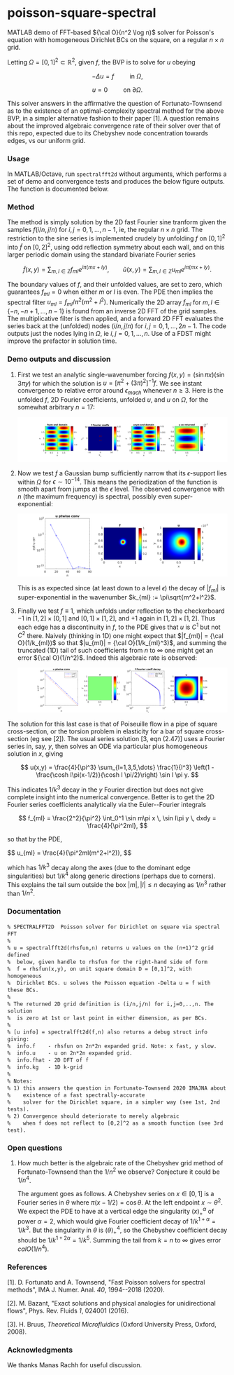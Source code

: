 # poisson-square-spectral

MATLAB demo of FFT-based ${\cal O}(n^2 \log n)$ solver for Poisson's equation with homogeneous Dirichlet BCs on the square, on a regular $n\times n$ grid.

Letting $\Omega = [0,1]^2 \subset \mathbb{R}^2$, given $f$,
the BVP is to solve for $u$ obeying

$$
-\Delta u = f \qquad \mbox{ in } \Omega,
$$

$$
u = 0 \qquad \mbox{ on } \partial\Omega.
$$

This solver answers in the affirmative the question of Fortunato-Townsend as to the existence of an optimal-complexity spectral method for the above BVP,
in a simpler alternative fashion to their paper [1].
A question remains about the improved algebraic convergence rate of their
solver over that of this repo, expected due to its Chebyshev node concentration towards edges, vs our uniform grid.

### Usage

In MATLAB/Octave, run `spectralfft2d` without arguments, which performs a set of demo and convergence tests and produces the below figure outputs. The function is documented below.

### Method

The method is simply solution by the 2D fast Fourier sine tranform
given the samples $f(i/n,j/n)$ for $i,j = 0,1,\dots,n-1$, ie, the
regular $n\times n$ grid.
The restriction to the sine series is implemented crudely
by unfolding $f$ on $[0,1]^2$ into $\tilde f$ on $[0,2]^2$,
using odd reflection symmetry about each wall, and on this
larger periodic domain using the standard bivariate Fourier series

$$
\tilde f(x,y) = \sum_{m,l\in\mathbb{Z}}
f_{ml} e^{i\pi(mx+ly)},
\qquad
\tilde u(x,y) = \sum_{m,l\in\mathbb{Z}} u_{ml} e^{i\pi(mx+ly)}.
$$

The boundary values of $f$, and their unfolded values, are set to zero,
which guarantees $f_{ml} = 0$ when either $m$ or $l$ is even.
The PDE then implies the spectral filter $u_{ml} = f_{ml}/\pi^2(m^2+l^2)$.
Numerically the 2D array $f_{ml}$ for $m,l\in\{-n,-n+1,\dots,n-1\}$
is found from an inverse 2D FFT of the grid samples.
The multiplicative filter is then applied, and a forward 2D FFT evaluates
the series back at the (unfolded) nodes $(i/n,j/n)$ for $i,j = 0,1,\dots,2n-1$.
The code outputs just the nodes lying in $\Omega$, ie $i,j = 0,1,\dots,n$.
Use of a FDST might improve the prefactor in solution time.

### Demo outputs and discussion

1. First we test an analytic single-wavenumber forcing
   $f(x,y) = (\sin \pi x)(\sin 3\pi y)$ for which the solution is
   $u = [\pi^2 + (3\pi)^2]^{-1}f$. We see instant convergence
   to relative error around $\epsilon_{mach}$ whenever $n \ge 3$.
   Here is the unfolded $f$, 2D Fourier coefficients, unfolded $u$,
   and $u$ on $\Omega$, for the somewhat arbitrary $n=17$:

   ![fig 1: analytic solution at single frequency](figs/fig1.png)

2. Now we test $f$ a Gaussian bump sufficiently narrow that its
   $\epsilon$-support lies within $\Omega$ for $\epsilon \sim 10^{-14}$.
   This means the periodization of the function is smooth apart from jumps
   at the $\epsilon$ level.
   The observed convergence with $n$ (the maximum frequency) is spectral,
   possibly even super-exponential:

   ![fig 2: spectral convergence for numerically localized Gaussian forcing](figs/fig2.png)

   This is as expected since (at least down to a level $\epsilon$)
   the decay of $|f_{ml}|$ is super-exponential in
   the wavenumber $k_{ml} := \pi\sqrt{m^2+l^2}$.

3. Finally we test $f\equiv 1$, which unfolds under reflection to the
   checkerboard
   $-1$ in $[1,2]\times[0,1]$ and $[0,1]\times[1,2]$, and $+1$ again
   in $[1,2]\times[1,2]$. Thus each edge has a discontinuity in $f$,
   to the PDE gives that $u$ is $C^1$ but not $C^2$ there.
   Naively (thinking in 1D)
   one might expect that $|f_{ml}| = {\cal O}(1/k_{ml})$ so that
   $|u_{ml}| = {\cal O}(1/k_{ml}^3)$,
   and summing the truncated (1D) tail of such coefficients from $n$ to $\infty$
   one might get an error ${\cal O}(1/n^2)$.
   Indeed this algebraic rate is observed:

   ![fig 3: algebraic convergence for constant forcing, due to weak corner singularities](figs/fig3.png)

The solution for this last case is that of Poiseuille flow in a pipe
of square cross-section, or the torsion problem in elasticity for a
bar of square cross-section (eg see [2]).  The usual series solution
[3, eqn (2.47)] uses a Fourier series in, say, $y$, then solves an ODE
via particular plus homogeneous solution in $x$, giving

$$
u(x,y) = \frac{4}{\pi^3} \sum_{l=1,3,5,\dots} \frac{1}{l^3}
\left(1 - \frac{\cosh l\pi(x-1/2)}{\cosh l \pi/2}\right)
\sin l \pi y.
$$
   
This indicates $1/k^3$ decay in the $y$ Fourier direction but does not
give complete insight into the numerical convergence. Better is to get
the 2D Fourier series coefficients analytically via the Euler--Fourier
integrals
   
$$
f_{ml} = \frac{2^2}{\pi^2} \int_0^1 \sin m\pi x \, \sin l\pi y \, dxdy
= \frac{4}{\pi^2ml},
$$
   
so that by the PDE,

$$
u_{ml} = \frac{4}\{\pi^2ml(m^2+l^2)},
$$
   
which has $1/k^3$ decay along the axes (due to the dominant edge
singularities) but $1/k^4$ along generic directions (perhaps due to
corners). This explains the tail sum outside the box $|m|,|l| \le n$
decaying as $1/n^3$ rather than $1/n^2$.


### Documentation

```
% SPECTRALFFT2D  Poisson solver for Dirichlet on square via spectral FFT
%
% u = spectralfft2d(rhsfun,n) returns u values on the (n+1)^2 grid defined
%  below, given handle to rhsfun for the right-hand side of form
%  f = rhsfun(x,y), on unit square domain D = [0,1]^2, with homogeneous
%  Dirichlet BCs. u solves the Poisson equation -Delta u = f with these BCs.
%
% The returned 2D grid definition is (i/n,j/n) for i,j=0,..,n. The solution
%  is zero at 1st or last point in either dimension, as per BCs.
%
% [u info] = spectralfft2d(f,n) also returns a debug struct info giving:
%  info.f    - rhsfun on 2n*2n expanded grid. Note: x fast, y slow.
%  info.u    - u on 2n*2n expanded grid.
%  info.fhat - 2D DFT of f
%  info.kg   - 1D k-grid
%
% Notes:
% 1) this answers the question in Fortunato-Townsend 2020 IMAJNA about
%    existence of a fast spectrally-accurate
%    solver for the Dirichlet square, in a simpler way (see 1st, 2nd tests).
% 2) Convergence should deteriorate to merely algebraic
%    when f does not reflect to [0,2]^2 as a smooth function (see 3rd test).
```

### Open questions

1. How much better is the algebraic rate of the Chebyshev grid method of Fortunato-Townsend than the $1/n^2$ we observe? Conjecture it could be $1/n^4$.

   The argument goes as follows. A Chebyshev series on $x\in[0,1]$
   is a Fourier series
   in $\theta$ where $\pi (x-1/2) = \cos \theta$. At the left endpoint
   $x\sim \theta^2$.
   We expect the PDE to have at a vertical edge the
   singularity $(x)_+^\alpha$ of power $\alpha=2$, which would give
   Fourier coefficient decay of $1/k^{1+\alpha} = 1/k^3$. But the
   singularity in $\theta$ is $(\theta)_+^4$, so the Chebyshev
   coefficient decay should be $1/k^{1+2\alpha} = 1/k^5$.
   Summing the tail from $k=n$ to $\infty$ gives error ${cal O}(1/n^4)$.
   


### References

[1]. D. Fortunato and A. Townsend, "Fast Poisson solvers for spectral methods",
IMA J. Numer. Anal. _40_, 1994--2018 (2020).

[2]. M. Bazant, "Exact solutions and physical analogies for unidirectional flows", Phys. Rev. Fluids _1_, 024001 (2016).

[3]. H. Bruus, *Theoretical Microfluidics* (Oxford University Press, Oxford, 2008).


### Acknowledgments

We thanks Manas Rachh for useful discussion.

